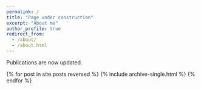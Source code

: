 ```yaml
---
permalink: /
title: "Page under construction"
excerpt: "About me"
author_profile: true
redirect_from: 
  - /about/
  - /about.html
---
```


Publications are now updated.

{% for post in site.posts reversed %}
  {% include archive-single.html %}
{% endfor %}